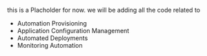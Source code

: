 
this is a Placholder for now. we will be adding all the code related to
 
 - Automation Provisioning
 - Application Configuration Management
 - Automated Deployments
 - Monitoring Automation
